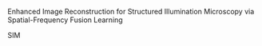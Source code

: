 Enhanced Image Reconstruction for Structured Illumination
Microscopy via Spatial-Frequency Fusion Learning

SIM
